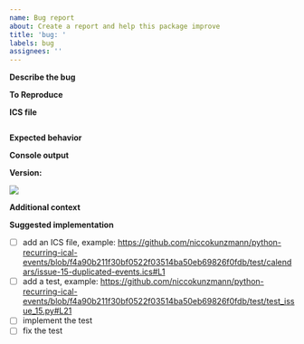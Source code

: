 ```yaml
---
name: Bug report
about: Create a report and help this package improve
title: 'bug: '
labels: bug
assignees: ''
---
```

<!-- This template is a suggestion. So, you do not have to use it. -->

**Describe the bug**
<!-- A clear and concise description of what the bug is. --> 

**To Reproduce**
<!-- Source code to reproduce the behavior. --> 

**ICS file**
<!-- Please paste an ICS file here which does not work or attach it. --> 

```
```

**Expected behavior**
<!-- A clear and concise description of what you expected to happen. --> 

**Console output**
<!-- If applicable, add output/screenshots to help explain your problem. --> 

**Version:**
<!-- Which Version do you use? --> 
![](https://raster.shields.io/badge/version-0.1.12b0-brightgreen.png)

**Additional context**
<!-- Add any other context about the problem here. Or maybe related issues. -->

**Suggested implementation**
<!-- If possible, suggest a way of solving this. -->

- [ ] add an ICS file, example:
    https://github.com/niccokunzmann/python-recurring-ical-events/blob/f4a90b211f30bf0522f03514ba50eb69826f0fdb/test/calendars/issue-15-duplicated-events.ics#L1
- [ ] add a test, example:
    https://github.com/niccokunzmann/python-recurring-ical-events/blob/f4a90b211f30bf0522f03514ba50eb69826f0fdb/test/test_issue_15.py#L21
- [ ] implement the test
- [ ] fix the test
